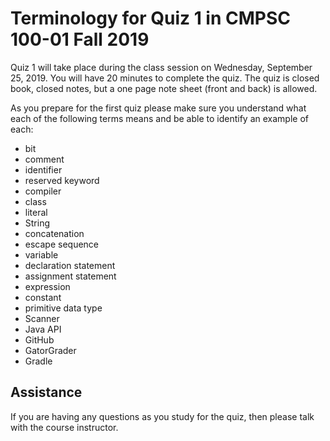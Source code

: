 # Terminology for Quiz 1 in CMPSC 100-01 Fall 2019

Quiz 1 will take place during the class session on Wednesday, September 25, 2019.
You will have 20 minutes to complete the quiz.
The quiz is closed book, closed notes, but a one page note
sheet (front and back) is allowed.

As you prepare for the first quiz please make sure you understand
what each of the following terms means and be able to identify an example of each:

* bit
* comment
* identifier
* reserved keyword
* compiler
* class
* literal
* String
* concatenation
* escape sequence
* variable
* declaration statement
* assignment statement
* expression
* constant
* primitive data type
* Scanner
* Java API
* GitHub
* GatorGrader
* Gradle

## Assistance

If you are having any questions as you study for the quiz, then please talk
with  the course instructor.
